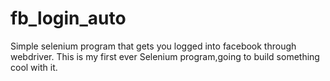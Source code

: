 # fb_login_auto
Simple selenium program that gets you logged into facebook through webdriver.
This is my first ever Selenium program,going to build something cool with it.
